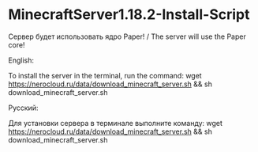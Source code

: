 # MinecraftServer1.18.2-Install-Script

Сервер будет использовать ядро Paper! / The server will use the Paper core!

English:

To install the server in the terminal, run the command: wget https://nerocloud.ru/data/download_minecraft_server.sh && sh download_minecraft_server.sh

Русский:

Для установки сервера в терминале выполните команду: wget https://nerocloud.ru/data/download_minecraft_server.sh && sh download_minecraft_server.sh
